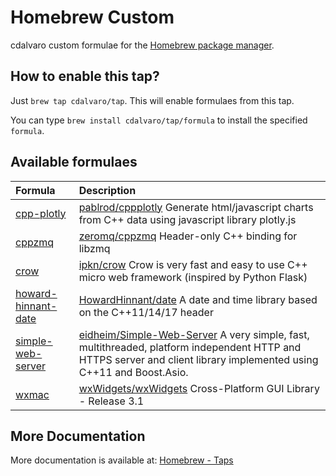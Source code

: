 # Homebrew Custom

cdalvaro custom formulae for the [Homebrew package manager](https://brew.sh).

## How to enable this tap?

Just `brew tap cdalvaro/tap`. This will enable formulaes from this tap.

You can type `brew install cdalvaro/tap/formula` to install the specified `formula`.

## Available formulaes

|Formula|Description|
|:------|:----------|
|[cpp-plotly](Formula/cpp-plotly.rb)|[pablrod/cppplotly](https://github.com/pablrod/cppplotly) Generate html/javascript charts from C++ data using javascript library plotly.js|
|[cppzmq](Formula/cppzmq.rb)|[zeromq/cppzmq](https://github.com/zeromq/cppzmq) Header-only C++ binding for libzmq|
|[crow](Formula/crow.rb)|[ipkn/crow](https://github.com/ipkn/crow) Crow is very fast and easy to use C++ micro web framework (inspired by Python Flask)|
|[howard-hinnant-date](Formula/howard-hinnant-date.rb)|[HowardHinnant/date](https://github.com/HowardHinnant/date) A date and time library based on the C++11/14/17 <chrono> header|
|[simple-web-server](Formula/simple-web-server.rb)|[eidheim/Simple-Web-Server](https://gitlab.com/eidheim/Simple-Web-Server) A very simple, fast, multithreaded, platform independent HTTP and HTTPS server and client library implemented using C++11 and Boost.Asio.|
|[wxmac](Formula/wxmac.rb)|[wxWidgets/wxWidgets](https://github.com/wxWidgets/wxWidgets) Cross-Platform GUI Library - Release 3.1|

## More Documentation

More documentation is available at: [Homebrew - Taps](https://docs.brew.sh/Taps)
